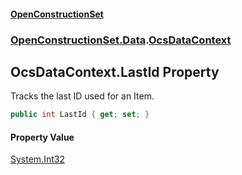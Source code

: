#### [OpenConstructionSet](index 'index')
### [OpenConstructionSet.Data](index#OpenConstructionSet_Data 'OpenConstructionSet.Data').[OcsDataContext](3CnFB+gVLALvXc7mqWGM8Q 'OpenConstructionSet.Data.OcsDataContext')
## OcsDataContext.LastId Property
Tracks the last ID used for an Item.  
```csharp
public int LastId { get; set; }
```
#### Property Value
[System.Int32](https://docs.microsoft.com/en-us/dotnet/api/System.Int32 'System.Int32')
